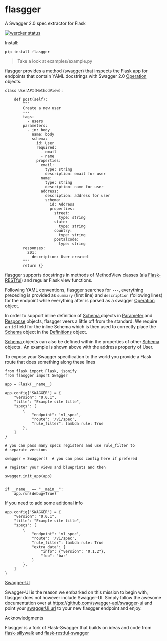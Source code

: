 # flasgger
A Swagger 2.0 spec extractor for Flask


[![wercker status](https://app.wercker.com/status/d86586341ba8b313162b36f84b192a9c/m "wercker status")](https://app.wercker.com/project/bykey/d86586341ba8b313162b36f84b192a9c)


Install:
```
pip install flasgger
```

> Take a look at examples/example.py

flasgger provides a method (swagger) that inspects the Flask app for endpoints that contain YAML docstrings with Swagger 2.0 [Operation](https://github.com/swagger-api/swagger-spec/blob/master/versions/2.0.md#operation-object) objects.

```
class UserAPI(MethodView):

    def post(self):
        """
        Create a new user
        ---
        tags:
          - users
        parameters:
          - in: body
            name: body
            schema:
              id: User
              required:
                - email
                - name
              properties:
                email:
                  type: string
                  description: email for user
                name:
                  type: string
                  description: name for user
                address:
                  description: address for user
                  schema:
                    id: Address
                    properties:
                      street:
                        type: string
                      state:
                        type: string
                      country:
                        type: string
                      postalcode:
                        type: string
        responses:
          201:
            description: User created
        """
        return {}
```
flasgger supports docstrings in methods of MethodView classes (ala [Flask-RESTful](https://github.com/flask-restful/flask-restful)) and regular Flask view functions.

Following YAML conventions, flasgger searches for `---`, everything preceding is provided as `summary` (first line) and `description` (following lines) for the endpoint while everything after is parsed as a swagger [Operation](https://github.com/swagger-api/swagger-spec/blob/master/versions/2.0.md#operation-object) object.

In order to support inline definition of [Schema ](https://github.com/swagger-api/swagger-spec/blob/master/versions/2.0.md#schemaObject) objects in [Parameter](https://github.com/swagger-api/swagger-spec/blob/master/versions/2.0.md#parameterObject)  and [Response](https://github.com/swagger-api/swagger-spec/blob/master/versions/2.0.md#responsesObject) objects, flasgger veers a little off from the standard. We require an `id` field for the inline Schema which is then used to correctly place the [Schema](https://github.com/swagger-api/swagger-spec/blob/master/versions/2.0.md#schemaObject) object in the [Definitions](https://github.com/swagger-api/swagger-spec/blob/master/versions/2.0.md#definitionsObject) object.

[Schema ](https://github.com/swagger-api/swagger-spec/blob/master/versions/2.0.md#schemaObject) objects can also be defined within the properties of other [Schema ](https://github.com/swagger-api/swagger-spec/blob/master/versions/2.0.md#schemaObject) objects . An example is shown above with the address property of User.

To expose your Swagger specification to the world you provide a Flask route that does something along these lines

```
from flask import Flask, jsonify
from flasgger import Swagger

app = Flask(__name__)

app.config['SWAGGER'] = {
    "version": "0.0.1",
    "title": "Example site title",
    "specs": [
        {
            "endpoint": 'v1_spec',
            "route": '/v1/spec',
            "rule_filter": lambda rule: True
        },
    ]
}

# you can pass many specs registers and use rule_filter to 
# separate versions

swagger = Swagger()  # you can pass config here if prefered

# register your views and blueprints and then

swagger.init_app(app)


if __name__ == "__main__":
    app.run(debug=True)

```

If you need to add some aditional info 
```
app.config['SWAGGER'] = {
    "version": "0.0.1",
    "title": "Example site title",
    "specs": [
        {
            "endpoint": 'v1_spec',
            "route": '/v1/spec',
            "rule_filter": lambda rule: True
            "extra_data": {
                "info": {"version": "0.1.2"},
                "foo": "bar"
            }
        },
    ]
}
```


[Swagger-UI](https://github.com/swagger-api/swagger-ui)

Swagger-UI is the reason we embarked on this mission to begin with, flasgger does not however include Swagger-UI. Simply follow the awesome documentation over at https://github.com/swagger-api/swagger-ui and point your [swaggerUi.url](https://github.com/swagger-api/swagger-ui#swaggerui) to your new flasgger endpoint and enjoy.


Acknowledgments

Flasgger is a fork of Flask-Swagger that builds on ideas and code from [flask-sillywalk](https://github.com/hobbeswalsh/flask-sillywalk) and [flask-restful-swagger](https://github.com/rantav/flask-restful-swagger)
